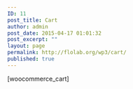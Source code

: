 ```yaml
---
ID: 11
post_title: Cart
author: admin
post_date: 2015-04-17 01:01:32
post_excerpt: ""
layout: page
permalink: http://flolab.org/wp3/cart/
published: true
---
```

[woocommerce_cart]